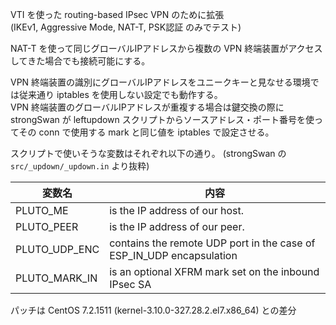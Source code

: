 VTI を使った routing-based IPsec VPN のために拡張<br>
(IKEv1, Aggressive Mode, NAT-T, PSK認証 のみでテスト)

NAT-T を使って同じグローバルIPアドレスから複数の VPN 終端装置がアクセスしてきた場合でも接続可能にする。

VPN 終端装置の識別にグローバルIPアドレスをユニークキーと見なせる環境では従来通り
 iptables を使用しない設定でも動作する。<br>
VPN 終端装置のグローバルIPアドレスが重複する場合は鍵交換の際に strongSwan が leftupdown スクリプトからソースアドレス・ポート番号を使ってその conn で使用する mark と同じ値を iptables で設定させる。

スクリプトで使いそうな変数はそれぞれ以下の通り。 (strongSwan の `src/_updown/_updown.in` より抜粋)

| 変数名 | 内容 |
| ------ | ----- |
| PLUTO_ME | is the IP address of our host. |
| PLUTO_PEER | is the IP address of our peer. |
| PLUTO_UDP_ENC | contains the remote UDP port in the case of ESP_IN_UDP encapsulation|
| PLUTO_MARK_IN | is an optional XFRM mark set on the inbound IPsec SA |

パッチは CentOS 7.2.1511 (kernel-3.10.0-327.28.2.el7.x86_64) との差分


